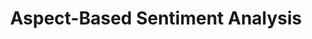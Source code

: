 ---
types: "word"

title: "Aspect-Based Sentiment Analysis"

categories: ['']

tags: ['Aspect', 'Based', 'Sentiment', 'Analysis']

arabic: 'تحليل الآراء متعدد الجوانب'

arexps: []

enwords: ['Aspect-Based Sentiment Analysis']

enexps: []

arlexicons: 'ح'

enlexicons: 'A'

authors: ['Ruqayya Roshdy']

translators: ['']

citations: 'تطبيقات الذكاء الاصطناعي في خدمة اللغة العربية'

sources: 'مركز الملك عبدالله بن عبدالعزيز الدولي لخدمة اللغة العربية'

word: "true"

slug: ""
---